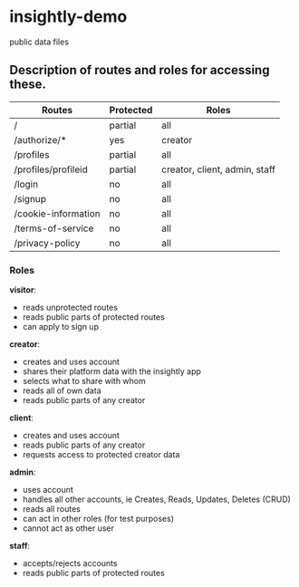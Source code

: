 # insightly-demo
public data files

## Description of routes and roles for accessing these. 


| Routes  				| Protected 	|	Roles 							|
|--						|--				|--									|
| / 					| partial 		| all 								|
|/authorize/*			|		yes		|	creator 						|	
|/profiles				|		partial	|	all 							|		
|/profiles/profileid	|		partial	|	creator, client, admin, staff 	|	
|/login					|		no  	|	all 							|	
|/signup				|		no		|	all 							|
|/cookie-information	|		no		|	all 							|
|/terms-of-service		|		no		|	all 							|
|/privacy-policy		|		no		|	all 							|
													

### Roles

**visitor**:	
 - reads unprotected routes
 - reads public parts of protected routes
 - can apply to sign up

**creator**: 	
 - creates and uses account 
 - shares their platform data with the insightly app
 - selects what to share with whom
 - reads all of own data
 - reads public parts of any creator 


**client**:	
 - creates and uses account
 - reads public parts of any creator
 - requests access to protected creator data

			
**admin**: 	

 - uses account
 - handles all other accounts, ie Creates, Reads, Updates, Deletes (CRUD)
 - reads all routes
 - can act in other roles (for test purposes)
 - cannot act as other user

**staff**:	

 - accepts/rejects accounts
 - reads public parts of protected routes
